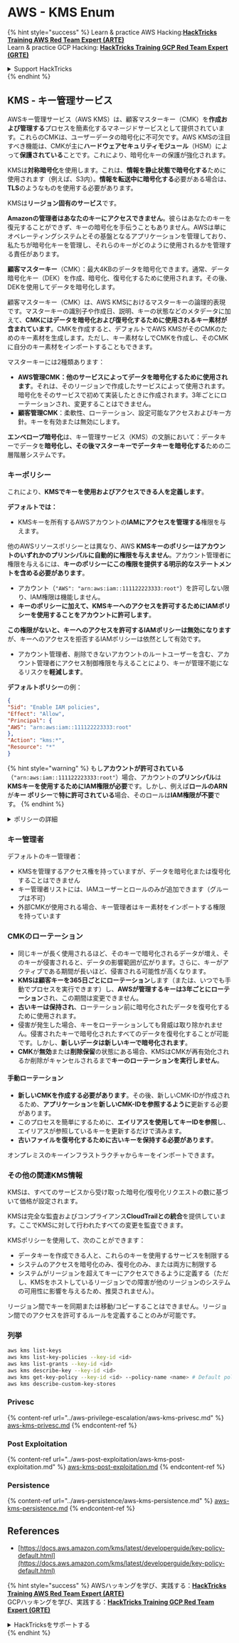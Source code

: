 # AWS - KMS Enum

{% hint style="success" %}
Learn & practice AWS Hacking:<img src="../../../.gitbook/assets/image (1) (1).png" alt="" data-size="line">[**HackTricks Training AWS Red Team Expert (ARTE)**](https://training.hacktricks.xyz/courses/arte)<img src="../../../.gitbook/assets/image (1) (1).png" alt="" data-size="line">\
Learn & practice GCP Hacking: <img src="../../../.gitbook/assets/image (2).png" alt="" data-size="line">[**HackTricks Training GCP Red Team Expert (GRTE)**<img src="../../../.gitbook/assets/image (2).png" alt="" data-size="line">](https://training.hacktricks.xyz/courses/grte)

<details>

<summary>Support HackTricks</summary>

* Check the [**subscription plans**](https://github.com/sponsors/carlospolop)!
* **Join the** 💬 [**Discord group**](https://discord.gg/hRep4RUj7f) or the [**telegram group**](https://t.me/peass) or **follow** us on **Twitter** 🐦 [**@hacktricks\_live**](https://twitter.com/hacktricks\_live)**.**
* **Share hacking tricks by submitting PRs to the** [**HackTricks**](https://github.com/carlospolop/hacktricks) and [**HackTricks Cloud**](https://github.com/carlospolop/hacktricks-cloud) github repos.

</details>
{% endhint %}

## KMS - キー管理サービス

AWSキー管理サービス（AWS KMS）は、顧客マスターキー（CMK）を**作成および管理する**プロセスを簡素化するマネージドサービスとして提供されています。これらのCMKは、ユーザーデータの暗号化に不可欠です。AWS KMSの注目すべき機能は、CMKが主に**ハードウェアセキュリティモジュール**（HSM）によって**保護されている**ことです。これにより、暗号化キーの保護が強化されます。

KMSは**対称暗号化**を使用します。これは、**情報を静止状態で暗号化する**ために使用されます（例えば、S3内）。**情報を転送中に暗号化する**必要がある場合は、**TLS**のようなものを使用する必要があります。

KMSは**リージョン固有のサービス**です。

**Amazonの管理者はあなたのキーにアクセスできません**。彼らはあなたのキーを復元することができず、キーの暗号化を手伝うこともありません。AWSは単にオペレーティングシステムとその基盤となるアプリケーションを管理しており、私たちが暗号化キーを管理し、それらのキーがどのように使用されるかを管理する責任があります。

**顧客マスターキー**（CMK）：最大4KBのデータを暗号化できます。通常、データ暗号化キー（DEK）を作成、暗号化、復号化するために使用されます。その後、DEKを使用してデータを暗号化します。

顧客マスターキー（CMK）は、AWS KMSにおけるマスターキーの論理的表現です。マスターキーの識別子や作成日、説明、キーの状態などのメタデータに加えて、**CMKにはデータを暗号化および復号化するために使用されるキー素材が含まれています**。CMKを作成すると、デフォルトでAWS KMSがそのCMKのためのキー素材を生成します。ただし、キー素材なしでCMKを作成し、そのCMKに自分のキー素材をインポートすることもできます。

マスターキーには2種類あります：

* **AWS管理CMK：他のサービスによってデータを暗号化するために使用されます**。それは、そのリージョンで作成したサービスによって使用されます。暗号化をそのサービスで初めて実装したときに作成されます。3年ごとにローテーションされ、変更することはできません。
* **顧客管理CMK**：柔軟性、ローテーション、設定可能なアクセスおよびキー方針。キーを有効または無効にします。

**エンベロープ暗号化**は、キー管理サービス（KMS）の文脈において：データキーでデータを**暗号化し、その後マスターキーでデータキーを暗号化する**ための二層階層システムです。

### キーポリシー

これにより、**KMSでキーを使用およびアクセスできる人を定義します**。

**デフォルトでは：**

*   KMSキーを所有するAWSアカウントの**IAMにアクセスを管理する**権限を与えます。

他のAWSリソースポリシーとは異なり、AWS **KMSキーのポリシーはアカウントのいずれかのプリンシパルに自動的に権限を与えません**。アカウント管理者に権限を与えるには、**キーのポリシーにこの権限を提供する明示的なステートメントを含める必要があります**。

* アカウント（`"AWS": "arn:aws:iam::111122223333:root"`）を許可しない限り、IAM権限は機能しません。
*   **キーのポリシーに加えて、KMSキーへのアクセスを許可するためにIAMポリシーを使用することをアカウントに許可します**。

**この権限がないと、キーへのアクセスを許可するIAMポリシーは無効になります**が、キーへのアクセスを拒否するIAMポリシーは依然として有効です。
* アカウント管理者、削除できないアカウントのルートユーザーを含む、アカウント管理者にアクセス制御権限を与えることにより、キーが管理不能になるリスクを**軽減します**。

**デフォルトポリシー**の例：
```json
{
"Sid": "Enable IAM policies",
"Effect": "Allow",
"Principal": {
"AWS": "arn:aws:iam::111122223333:root"
},
"Action": "kms:*",
"Resource": "*"
}
```
{% hint style="warning" %}
もし**アカウントが許可されている**（`"arn:aws:iam::111122223333:root"`）場合、アカウントの**プリンシパル**は**KMSキーを使用するためにIAM権限が必要**です。しかし、例えば**ロールのARN**が**キー ポリシー**で**特に許可されている**場合、そのロールは**IAM権限が不要**です。
{% endhint %}

<details>

<summary>ポリシーの詳細</summary>

ポリシーのプロパティ：

* JSONベースのドキュメント
* リソース --> 影響を受けるリソース（"\*"も可）
* アクション --> kms:Encrypt, kms:Decrypt, kms:CreateGrant ...（権限）
* 効果 --> Allow/Deny
* プリンシパル --> 影響を受けるarn
* 条件（オプション） --> 権限を与える条件

グラント：

* AWSアカウント内の別のAWSプリンシパルに権限を委譲することを許可します。AWS KMS APIを使用して作成する必要があります。CMK識別子、グラントを受けるプリンシパル、および必要な操作レベル（Decrypt, Encrypt, GenerateDataKey...）を指定できます。
* グラントが作成されると、GrantTokenとGrantIDが発行されます。

**アクセス**：

* **キー ポリシー**経由 -- これが存在する場合、IAMポリシーよりも**優先されます**
* **IAMポリシー**経由
* **グラント**経由

</details>

### キー管理者

デフォルトのキー管理者：

* KMSを管理するアクセス権を持っていますが、データを暗号化または復号化することはできません
* キー管理者リストには、IAMユーザーとロールのみが追加できます（グループは不可）
* 外部CMKが使用される場合、キー管理者はキー素材をインポートする権限を持っています

### CMKのローテーション

* 同じキーが長く使用されるほど、そのキーで暗号化されるデータが増え、そのキーが侵害されると、データの影響範囲が広がります。さらに、キーがアクティブである期間が長いほど、侵害される可能性が高くなります。
* **KMSは顧客キーを365日ごとにローテーション**します（または、いつでも手動でプロセスを実行できます）し、**AWSが管理するキーは3年ごとにローテーション**され、この期間は変更できません。
* **古いキーは保持され**、ローテーション前に暗号化されたデータを復号化するために使用されます。
* 侵害が発生した場合、キーをローテーションしても脅威は取り除かれません。侵害されたキーで暗号化されたすべてのデータを復号化することが可能です。しかし、**新しいデータは新しいキーで暗号化されます**。
* **CMK**が**無効**または**削除保留**の状態にある場合、KMSはCMKが再有効化されるか削除がキャンセルされるまで**キーのローテーションを実行しません**。

#### 手動ローテーション

* **新しいCMKを作成する必要があります**。その後、新しいCMK-IDが作成されるため、**アプリケーション**を**新しいCMK-IDを参照するように**更新する必要があります。
* このプロセスを簡単にするために、**エイリアスを使用してキーIDを参照**し、エイリアスが参照しているキーを更新するだけで済みます。
* **古いファイルを復号化するために古いキーを保持する必要があります**。

オンプレミスのキーインフラストラクチャからキーをインポートできます。

### その他の関連KMS情報

KMSは、すべてのサービスから受け取った暗号化/復号化リクエストの数に基づいて価格が設定されます。

KMSは完全な監査およびコンプライアンス**CloudTrailとの統合**を提供しています。ここでKMSに対して行われたすべての変更を監査できます。

KMSポリシーを使用して、次のことができます：

* データキーを作成できる人と、これらのキーを使用するサービスを制限する
* システムのアクセスを暗号化のみ、復号化のみ、または両方に制限する
* システムがリージョンを超えてキーにアクセスできるように定義する（ただし、KMSをホストしているリージョンでの障害が他のリージョンのシステムの可用性に影響を与えるため、推奨されません）。

リージョン間でキーを同期または移動/コピーすることはできません。リージョン間でのアクセスを許可するルールを定義することのみが可能です。

### 列挙
```bash
aws kms list-keys
aws kms list-key-policies --key-id <id>
aws kms list-grants --key-id <id>
aws kms describe-key --key-id <id>
aws kms get-key-policy --key-id <id> --policy-name <name> # Default policy name is "default"
aws kms describe-custom-key-stores
```
### Privesc

{% content-ref url="../aws-privilege-escalation/aws-kms-privesc.md" %}
[aws-kms-privesc.md](../aws-privilege-escalation/aws-kms-privesc.md)
{% endcontent-ref %}

### Post Exploitation

{% content-ref url="../aws-post-exploitation/aws-kms-post-exploitation.md" %}
[aws-kms-post-exploitation.md](../aws-post-exploitation/aws-kms-post-exploitation.md)
{% endcontent-ref %}

### Persistence

{% content-ref url="../aws-persistence/aws-kms-persistence.md" %}
[aws-kms-persistence.md](../aws-persistence/aws-kms-persistence.md)
{% endcontent-ref %}

## References

* [https://docs.aws.amazon.com/kms/latest/developerguide/key-policy-default.html](https://docs.aws.amazon.com/kms/latest/developerguide/key-policy-default.html)

{% hint style="success" %}
AWSハッキングを学び、実践する：<img src="../../../.gitbook/assets/image (1) (1).png" alt="" data-size="line">[**HackTricks Training AWS Red Team Expert (ARTE)**](https://training.hacktricks.xyz/courses/arte)<img src="../../../.gitbook/assets/image (1) (1).png" alt="" data-size="line">\
GCPハッキングを学び、実践する：<img src="../../../.gitbook/assets/image (2).png" alt="" data-size="line">[**HackTricks Training GCP Red Team Expert (GRTE)**<img src="../../../.gitbook/assets/image (2).png" alt="" data-size="line">](https://training.hacktricks.xyz/courses/grte)

<details>

<summary>HackTricksをサポートする</summary>

* [**サブスクリプションプラン**](https://github.com/sponsors/carlospolop)を確認してください！
* **💬 [**Discordグループ**](https://discord.gg/hRep4RUj7f)または[**Telegramグループ**](https://t.me/peass)に参加するか、**Twitter** 🐦 [**@hacktricks\_live**](https://twitter.com/hacktricks\_live)**をフォローしてください。**
* **ハッキングのトリックを共有するには、[**HackTricks**](https://github.com/carlospolop/hacktricks)および[**HackTricks Cloud**](https://github.com/carlospolop/hacktricks-cloud)のGitHubリポジトリにPRを送信してください。**

</details>
{% endhint %}
